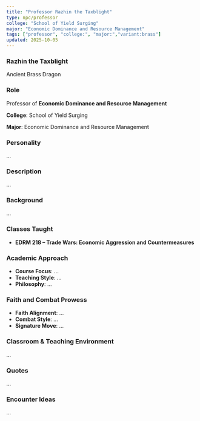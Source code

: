 ```yaml
---
title: "Professor Razhin the Taxblight"
type: npc/professor
college: "School of Yield Surging"
major: "Economic Dominance and Resource Management"
tags: ["professor", "college:", "major:","variant:brass"]
updated: 2025-10-05
---
```

### Razhin the Taxblight

Ancient Brass Dragon

### Role

Professor of **Economic Dominance and Resource Management**

**College**: School of Yield Surging

**Major**: Economic Dominance and Resource Management

### Personality

...

### Description

...

### Background

...

### Classes Taught

- **EDRM 218 – Trade Wars: Economic Aggression and Countermeasures**

### Academic Approach

- **Course Focus**: ...
- **Teaching Style**: ...
- **Philosophy**: ...

### Faith and Combat Prowess

- **Faith Alignment**: ...
- **Combat Style**: ...
- **Signature Move**: ...

### Classroom & Teaching Environment

...

### Quotes

...

### Encounter Ideas

...

